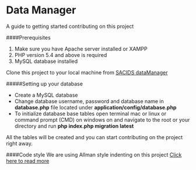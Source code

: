 # Data Manager

A guide to getting started contributing on this project

####Prerequisites
1. Make sure you have Apache server installed or XAMPP
2. PHP version 5.4 and above is required
3. MySQL database installed
 
 
Clone this project to your local machine from [SACIDS dataManager](https://github.com/sacids/dataManager)

#####Setting up your database
 - Create a MySQL database
 - Change database username, password and database name in __database.php__ file located under __application/config/database.php__
 - To initialize database base tables open terminal mac or linux or command prompt (CMD) on windows on and 
navigate to the root or your directory and run **php index.php migration latest**

All the tables will be created and you can start contributing on the project right away.

####Code style
We are using Allman style indenting on this project [Click here to read more](https://codeigniter.com/user_guide/general/styleguide.html)


